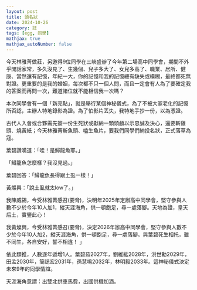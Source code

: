 ```yaml
---
layout: post
title: 頭名狀
date: 2024-10-26
category: 誌
tags: [egg, 同學]
mathjax: true
mathjax_autoNumber: false
---
```


今天林雅菁做莊，另邀得9位同學在三峽盛辦了今年第二場高中同學會，期間不外乎閒話家常，多久沒見了、生幾個、兒子多大了、女兒多高了、職業、居所、健康、當然還有記憶，年紀一大，你的記憶和我的記憶總有缺失或模糊，最終都死無對證。更重要的是我的婚姻，每次都不只一個人問，而且一定會有人為了要確定我的答案而再問一次，難道諸位就不能相信我一次嗎？

<!--more-->

本次同學會有一個「新亮點」，就是舉行某個神秘儀式，為了不被大家老化的記憶所否認，主辦人特地錄影為證。為了怕影片丟失，我特地手抄一份，以為憑證。

古代人入會或合夥需先簽一份生死狀或獻納一顆頭顱以示忠誠及決心，還要斬雞頭、燒黃紙；今天林雅菁斬魚頭、嗑生魚片，要我們同學們納投名狀，正式落草為寇。

葉碧讚嘆道：「哇！是鱘龍魚耶。」

「鱘龍魚怎麼樣？我沒見過。」 

葉碧回答：「鱘龍魚長得跟土虱一樣！」

黃燦興：「說土虱就太low了。」

我陳威錫，今受林雅菁感召(要脅)，決明年2025年定辦高中同學會，堅守參與人數不少於今年10人加1，縱天涯海角，供一頓飽足，尋一處落腳。天地為證，皇天后土，實鑒此心！

我黃燦興，今受林雅菁感召(要脅)，決定2026年辦高中同學會，堅守參與人數不少於今年10人加2，縱天涯海角，供一頓飽足，尋一處落腳。與葉碧死生相托，雖不同生，各自安好，誓不相違！ 」

依此類推，人數逐年遞增1人。葉碧茹2027年，劉維紘2028年，洪世勳2029年，田孟2030年，簡誌宏2031年，孫慧鳴2032年，林明毅2033年。這神秘儀式決定未來9年的同學情誼。

天涯海角意謂：出雙北供車馬費，出國供機加酒。
